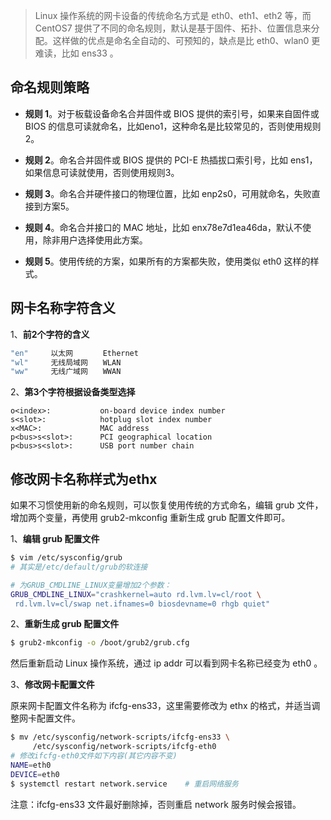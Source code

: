 > Linux 操作系统的网卡设备的传统命名方式是 eth0、eth1、eth2 等，而 CentOS7 提供了不同的命名规则，默认是基于固件、拓扑、位置信息来分配。这样做的优点是命名全自动的、可预知的，缺点是比 eth0、wlan0 更难读，比如 ens33 。

## 命名规则策略
* **规则 1**。对于板载设备命名合并固件或 BIOS 提供的索引号，如果来自固件或 BIOS 的信息可读就命名，比如eno1，这种命名是比较常见的，否则使用规则 2。

* **规则 2**。命名合并固件或 BIOS 提供的 PCI-E 热插拔口索引号，比如 ens1，如果信息可读就使用，否则使用规则3。

* **规则 3**。命名合并硬件接口的物理位置，比如 enp2s0，可用就命名，失败直接到方案5。

* **规则 4**。命名合并接口的 MAC 地址，比如 enx78e7d1ea46da，默认不使用，除非用户选择使用此方案。

* **规则 5**。使用传统的方案，如果所有的方案都失败，使用类似 eth0 这样的样式。


## 网卡名称字符含义
1、**前2个字符的含义**
```sh
"en"     以太网　　　　Ethernet
"wl"     无线局域网　　WLAN
"ww"     无线广域网　　WWAN
```

2、**第3个字符根据设备类型选择**
```
o<index>:           on-board device index number
s<slot>:            hotplug slot index number
x<MAC>:             MAC address
p<bus>s<slot>:      PCI geographical location
p<bus>s<slot>:      USB port number chain
``` 

## 修改网卡名称样式为ethx
如果不习惯使用新的命名规则，可以恢复使用传统的方式命名，编辑 grub 文件，增加两个变量，再使用 grub2-mkconfig 重新生成 grub 配置文件即可。

1、**编辑 grub 配置文件**
```sh
$ vim /etc/sysconfig/grub
# 其实是/etc/default/grub的软连接

# 为GRUB_CMDLINE_LINUX变量增加2个参数：
GRUB_CMDLINE_LINUX="crashkernel=auto rd.lvm.lv=cl/root \
 rd.lvm.lv=cl/swap net.ifnames=0 biosdevname=0 rhgb quiet"
```

2、**重新生成 grub 配置文件**
```sh
$ grub2-mkconfig -o /boot/grub2/grub.cfg
```
然后重新启动 Linux 操作系统，通过 ip addr 可以看到网卡名称已经变为 eth0 。

3、**修改网卡配置文件**

原来网卡配置文件名称为 ifcfg-ens33，这里需要修改为 ethx 的格式，并适当调整网卡配置文件。
```sh
$ mv /etc/sysconfig/network-scripts/ifcfg-ens33 \
     /etc/sysconfig/network-scripts/ifcfg-eth0
# 修改ifcfg-eth0文件如下内容(其它内容不变)
NAME=eth0
DEVICE=eth0
$ systemctl restart network.service    # 重启网络服务
```

注意：ifcfg-ens33 文件最好删除掉，否则重启 network 服务时候会报错。